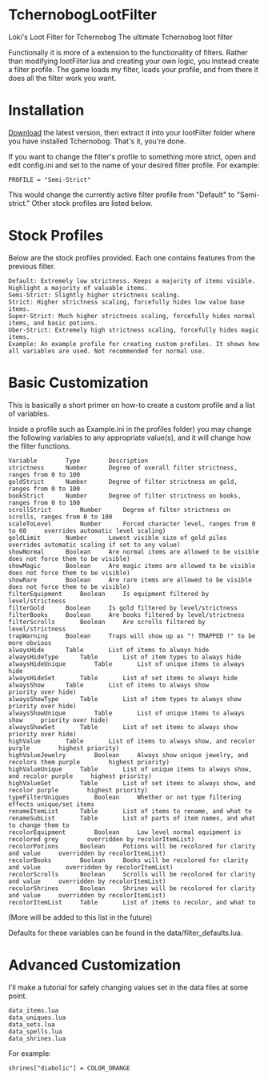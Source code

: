 # TchernobogLootFilter
Loki's Loot Filter for Tchernobog
The ultimate Tchernobog loot filter

Functionally it is more of a extension to the functionality of filters. Rather than modifying lootFilter.lua and creating your own logic, you instead create a filter profile. The game loads my filter, loads your profile, and from there it does all the filter work you want.

# Installation
[Download](https://github.com/lkodinsson/TchernobogLootFilter/archive/main.zip) the latest version, then extract it into your lootFilter folder where you have installed Tchernobog. That's it, you're done.

If you want to change the filter's profile to something more strict, open and edit config.ini and set to the name of your desired filter profile. For example:

```
PROFILE = "Semi-Strict"
```

This would change the currently active filter profile from "Default" to "Semi-strict." Other stock profiles are listed below.

# Stock Profiles
Below are the stock profiles provided. Each one contains features from the previous filter.

```
Default: Extremely low strictness. Keeps a majority of items visible. Highlight a majority of valuable items.
Semi-Strict: Slightly higher strictness scaling.
Strict: Higher strictness scaling, forcefully hides low value base items.
Super-Strict: Much higher strictness scaling, forcefully hides normal items, and basic potions.
Uber-Strict: Extremely high strictness scaling, forcefully hides magic items.
Example: An example profile for creating custom profiles. It shows how all variables are used. Not recommended for normal use.
```

# Basic Customization
This is basically a short primer on how-to create a custom profile and a list of variables.

Inside a profile		such as Example.ini in the profiles folder) you may change the following variables to any appropriate value(s), and it will change how the filter functions.

```
Variable		Type		Description
strictness		Number		Degree of overall filter strictness, ranges from 0 to 100
goldStrict		Number		Degree of filter strictness on gold, ranges from 0 to 100
bookStrict		Number		Degree of filter strictness on books, ranges from 0 to 100
scrollStrict		Number		Degree of filter strictness on scrolls, ranges from 0 to 100
scaleToLevel		Number		Forced character level, ranges from 0 to 60		overrides automatic level scaling)
goldLimit		Number		Lowest visible size of gold piles		overrides automatic scaling if set to any value)
showNormal		Boolean		Are normal items are allowed to be visible		does not force them to be visible)
showMagic		Boolean		Are magic items are allowed to be visible		does not force them to be visible)
showRare		Boolean		Are rare items are allowed to be visible		does not force them to be visible)
filterEquipment		Boolean		Is equipment filtered by level/strictness
filterGold		Boolean		Is gold filtered by level/strictness
filterBooks		Boolean		Are books filtered by level/strictness
filterScrolls		Boolean		Are scrolls filtered by level/strictness
trapWarning		Boolean		Traps will show up as "! TRAPPED !" to be more obvious
alwaysHide		Table		List of items to always hide
alwaysHideType		Table		List of item types to always hide
alwaysHideUnique		Table		List of unique items to always hide
alwaysHideSet		Table		List of set items to always hide
alwaysShow		Table		List of items to always show		priority over hide)
alwaysShowType		Table		List of item types to always show		priority over hide)
alwaysShowUnique		Table		List of unique items to always show		priority over hide)
alwaysShowSet		Table		List of set items to always show		priority over hide)
highValue		Table		List of items to always show, and recolor purple		highest priority)
highValueJewelry		Boolean		Always show unique jewelry, and recolors them purple		highest priority)
highValueUnique		Table		List of unique items to always show, and recolor purple		highest priority)
highValueSet		Table		List of set items to always show, and recolor purple		highest priority)
typeFilterUniques		Boolean		Whether or not type filtering effects unique/set items
renameItemList		Table		List of items to rename, and what to
renameSubList		Table		List of parts of item names, and what to change them to
recolorEquipment		Boolean		Low level normal equipment is recolored grey		overridden by recolorItemList)
recolorPotions		Boolean		Potions will be recolored for clarity and value		overridden by recolorItemList)
recolorBooks		Boolean		Books will be recolored for clarity and value		overridden by recolorItemList)
recolorScrolls		Boolean		Scrolls will be recolored for clarity and value		overridden by recolorItemList)
recolorShrines		Boolean		Shrines will be recolored for clarity and value		overridden by recolorItemList)
recolorItemList		Table		List of items to recolor, and what to
```

(More will be added to this list in the future)

Defaults for these variables can be found in the data/filter_defaults.lua.

# Advanced Customization
I'll make a tutorial for safely changing values set in the data files at some point.

```
data_items.lua
data_uniques.lua
data_sets.lua
data_spells.lua
data_shrines.lua
```

For example:

```
shrines["diabolic"] = COLOR_ORANGE
```

